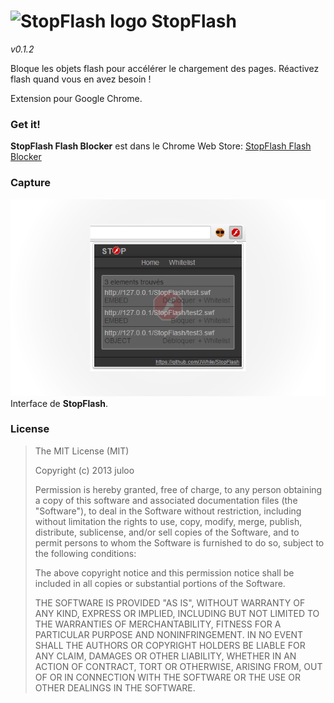 # ![StopFlash logo](https://raw.github.com/JWhile/StopFlash/master/icons/stopflash_32.png) StopFlash

_v0.1.2_

Bloque les objets flash pour accélérer le chargement des pages.
Réactivez flash quand vous en avez besoin !

Extension pour Google Chrome.

### Get it!

__StopFlash Flash Blocker__ est dans le Chrome Web Store:
[StopFlash Flash Blocker](https://chrome.google.com/webstore/detail/stopflash-flash-blocker/oiiohfpnbijbgdidjfcpcljcfbmkaooi)

### Capture

![Interface](captures/interface.png)
Interface de __StopFlash__.

### License

> The MIT License (MIT)
> 
> Copyright (c) 2013 juloo
> 
> Permission is hereby granted, free of charge, to any person obtaining a copy of
> this software and associated documentation files (the "Software"), to deal in
> the Software without restriction, including without limitation the rights to
> use, copy, modify, merge, publish, distribute, sublicense, and/or sell copies of
> the Software, and to permit persons to whom the Software is furnished to do so,
> subject to the following conditions:
> 
> The above copyright notice and this permission notice shall be included in all
> copies or substantial portions of the Software.
> 
> THE SOFTWARE IS PROVIDED "AS IS", WITHOUT WARRANTY OF ANY KIND, EXPRESS OR
> IMPLIED, INCLUDING BUT NOT LIMITED TO THE WARRANTIES OF MERCHANTABILITY, FITNESS
> FOR A PARTICULAR PURPOSE AND NONINFRINGEMENT. IN NO EVENT SHALL THE AUTHORS OR
> COPYRIGHT HOLDERS BE LIABLE FOR ANY CLAIM, DAMAGES OR OTHER LIABILITY, WHETHER
> IN AN ACTION OF CONTRACT, TORT OR OTHERWISE, ARISING FROM, OUT OF OR IN
> CONNECTION WITH THE SOFTWARE OR THE USE OR OTHER DEALINGS IN THE SOFTWARE.
